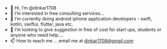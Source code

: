 - 👋 Hi, I’m @dinkar1708
- 👀 I’m interested in free consulting services...
- 🌱 I’m currently doing android iphone application developers - swift, kotlin, swiftui, flutter, java etc.
- 💞️ I’m looking to give suggestion in free of cost for start ups, students or anyone who need help....
- 📫 How to reach me ... email me at dinkar1708@gmail.com

<!---
dinkar1708/dinkar1708 is a ✨ special ✨ repository because its `README.md` (this file) appears on your GitHub profile.
You can click the Preview link to take a look at your changes.
--->
